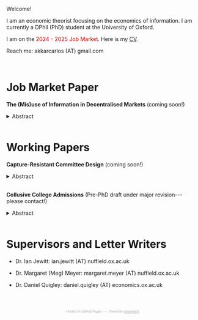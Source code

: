 Welcome! 

I am an economic theorist focusing on the economics of information. I am currently a DPhil (PhD) student at the University of Oxford. 

I am on the <span style="color: #c00000;">2024 - 2025 Job Market</span>. Here is my [CV](docs/akkar_cv.pdf).

Reach me: akkarcarlos (AT) gmail.com

<!-- <a href="mailto:akkarcarlos@gmail.com">akkarcarlos@gmail.com</a> -->

<br />

# Job Market Paper

**The (Mis)use of Information in Decentralised Markets** (coming soon!) <!-- [paper] [short talk] [long talk] -->

<details>
  <summary>Abstract</summary>


  <br />
I study whether a decentralised market for a common value asset becomes more efficient with more information in the market, either through (i) more buyers, or (ii) better informed buyers. More information may help buyers screen the asset's value better and execute better trades. But it may also exacerbate adverse selection and push them to worse trades---there is greater downside to trading when others refused to. The <em>kind</em> of information buyers have determines which force prevails. Efficiency is eventually decreasing (increasing) in the number of buyers and converges to its lower (upper) bound when buyers’ signals have bounded (unbounded) likelihood ratio at the top. Unless <em>adverse selection is irrelevant</em>, efficiency decreases (increases) when buyers get a <em>positive (negative) override</em>---information which helps them reconsider a seller they would have rejected (traded with). For binary signals, this yields a sharp characterisation: stronger good news increase, but stronger bad news eventually decrease efficiency.
  
</details>
<br />



# Working Papers

**Capture-Resistant Committee Design** (coming soon!) <!-- [paper] [short talk] [long talk] -->

<details>
  <summary>Abstract</summary>

  <br />  
A lobbyist wants to sway a committee towards implementing a policy by publicly designing and revealing the outcome of an experiment. Each committee member prefers to adopt the policy if the probability of its success exceeds her personal threshold. After the lobbyist reveals the outcome and before they vote, each committee member acquires additional---flexible and costly---private information about the chance of success. The optimal voting rule is <em>dictatorial</em>: it maximises the probability of adoption for a policy that will succeed, minimises it for a policy that will fail, and minimises every member’s information acquisition cost. The optimal dictator is <em>the most demanding member</em>---the member who would acquire the most evidence in favour of the policy before she implements it. 
  
</details>
<br />


**Collusive College Admissions** (Pre-PhD draft under major revision---please contact!) <!-- [paper] [short talk] [long talk] -->

<details>
  <summary>Abstract</summary>

  <br />
  I study a matching market á la Azevedo and Leshno (2016), with two colleges and a continuum of students. Students are vertically differentiated in their ``promise''; both colleges prefer students with higher promise. Colleges are vertically differentiated over their (i) prestige and (ii) quality investments; students' preferences over these pairs are identical. There is aggregate uncertainty over colleges' capacities. I show that the Boston mechanism might leave both colleges better off relative to a mechanism that produces the unique ex post stable outcome, such as Deferred Acceptance. The college with lower prestige benefits from an <em>allocative effect</em>: it attracts promising students its rival could have enrolled as the safe option. The college with greater prestige benefits from a <em>competitive effect</em>: by conceding some promising students to its rival, it attenuates competition for the most promising ones. I discuss how my finding can explain long-standing frictions in global college admission mechanisms. 
  
</details>
<br />

# Supervisors and Letter Writers

* Dr. Ian Jewitt: ian.jewitt (AT) nuffield.ox.ac.uk 
<!-- <a href="mailto:ian.jewitt@nuffield.ox.ac.uk">ian.jewitt@nuffield.ox.ac.uk</a> -->
* Dr. Margaret (Meg) Meyer: margaret.meyer (AT) nuffield.ox.ac.uk 
<!-- <a href="mailto:margaret.meyer@nuffield.ox.ac.uk">margaret.meyer@nuffield.ox.ac.uk</a> -->
* Dr. Daniel Quigley: daniel.quigley (AT) economics.ox.ac.uk 
<!-- <a href="mailto:daniel.quigley@economics.ox.ac.uk">daniel.quigley@economics.ox.ac.uk</a> -->


<br />
<br />
<p style="text-align: center; color: #a9a9a9; font-size: 8px;">
  Hosted on GitHub Pages ---; Theme by 
  <a href="https://github.com/orderedlist" style="color: inherit; text-decoration: underline;">orderedlist</a>
</p>
